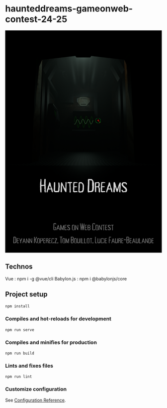 # haunteddreams-gameonweb-contest-24-25
![Affiche du jeu](src/assets/images/HauntedDreams.png)

## Technos

Vue : npm i -g @vue/cli
Babylon.js : npm i @babylonjs/core 

## Project setup
```
npm install
```

### Compiles and hot-reloads for development
```
npm run serve
```

### Compiles and minifies for production
```
npm run build
```

### Lints and fixes files
```
npm run lint
```

### Customize configuration
See [Configuration Reference](https://cli.vuejs.org/config/).
